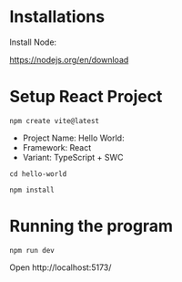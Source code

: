 # Installations

Install Node:

https://nodejs.org/en/download

# Setup React Project

`npm create vite@latest`

- Project Name: Hello World:
- Framework: React
- Variant: TypeScript + SWC

`cd hello-world`

`npm install`

# Running the program

`npm run dev`

Open http://localhost:5173/
